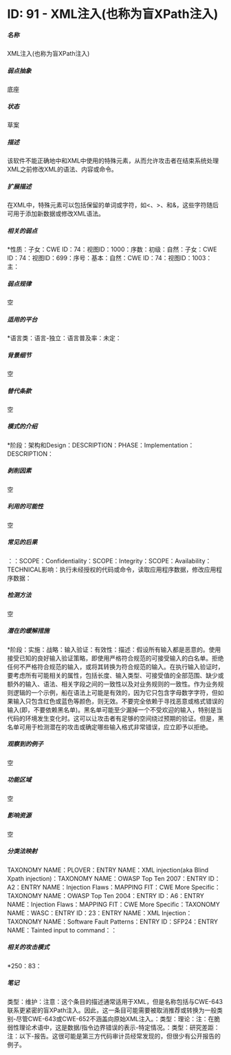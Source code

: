 # ID: 91 - XML注入(也称为盲XPath注入)
<h5>名称</h5>XML注入(也称为盲XPath注入)
<h5>弱点抽象</h5>底座
<h5>状态</h5>草案
<h5>描述</h5>该软件不能正确地中和XML中使用的特殊元素，从而允许攻击者在结束系统处理XML之前修改XML的语法、内容或命令。
<h5>扩展描述</h5>在XML中，特殊元素可以包括保留的单词或字符，如<、>、和&，这些字符随后可用于添加新数据或修改XML语法。
<h5>相关的弱点</h5>*性质：子女：CWE ID：74：视图ID：1000：序数：初级：自然：子女：CWE ID：74：视图ID：699：序号：基本：自然：CWE ID：74：视图ID：1003：主：
<h5>弱点规律</h5>空
<h5>适用的平台</h5>*语言类：语言-独立：语言普及率：未定：
<h5>背景细节</h5>空
<h5>替代条款</h5>空
<h5>模式的介绍</h5>*阶段：架构和Design：DESCRIPTION：PHASE：Implementation：DESCRIPTION：
<h5>剥削因素</h5>空
<h5>利用的可能性</h5>空
<h5>常见的后果</h5>：：SCOPE：Confidentiality：SCOPE：Integrity：SCOPE：Availability：TECHNICAL影响：执行未经授权的代码或命令，读取应用程序数据，修改应用程序数据：
<h5>检测方法</h5>空
<h5>潜在的缓解措施</h5>*阶段：实施：战略：输入验证：有效性：描述：假设所有输入都是恶意的。使用接受已知的良好输入验证策略，即使用严格符合规范的可接受输入的白名单。拒绝任何不严格符合规范的输入，或将其转换为符合规范的输入。在执行输入验证时，要考虑所有可能相关的属性，包括长度、输入类型、可接受值的全部范围、缺少或额外的输入、语法、相关字段之间的一致性以及对业务规则的一致性。作为业务规则逻辑的一个示例，船在语法上可能是有效的，因为它只包含字母数字字符，但如果输入只包含红色或蓝色等颜色，则无效。不要完全依赖于寻找恶意或格式错误的输入(即，不要依赖黑名单)。黑名单可能至少漏掉一个不受欢迎的输入，特别是当代码的环境发生变化时。这可以让攻击者有足够的空间绕过预期的验证。但是，黑名单可用于检测潜在的攻击或确定哪些输入格式非常错误，应立即予以拒绝。
<h5>观察到的例子</h5>空
<h5>功能区域</h5>空
<h5>影响资源</h5>空
<h5>分类法映射</h5>TAXONOMY NAME：PLOVER：ENTRY NAME：XML injection(aka Blind Xpath injection)：TAXONOMY NAME：OWASP Top Ten 2007：ENTRY ID：A2：ENTRY NAME：Injection Flaws：MAPPING FIT：CWE More Specific：TAXONOMY NAME：OWASP Top Ten 2004：ENTRY ID：A6：ENTRY NAME：Injection Flaws：MAPPING FIT：CWE More Specific：TAXONOMY NAME：WASC：ENTRY ID：23：ENTRY NAME：XML Injection：TAXONOMY NAME：Software Fault Patterns：ENTRY ID：SFP24：ENTRY NAME：Tainted input to command：：
<h5>相关的攻击模式</h5>*250：83：
<h5>笔记</h5>类型：维护：注意：这个条目的描述通常适用于XML，但是名称包括与CWE-643联系更紧密的盲XPath注入。因此，这一条目可能需要被取消推荐或转换为一般类别-尽管CWE-643或CWE-652不涵盖向原始XML注入。：类型：理论：注：在脆弱性理论术语中，这是数据/指令边界错误的表示-特定情况。：类型：研究差距：注：以下-报告。这很可能是第三方代码审计员经常发现的，但很少有公开报告的例子。


